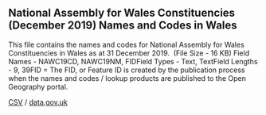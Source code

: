 ## National Assembly for Wales Constituencies (December 2019) Names and Codes in Wales

This file contains the names and codes for National Assembly for Wales Constituencies in Wales as at 31 December 2019.  (File Size - 16 KB) Field Names - NAWC19CD, NAWC19NM, FIDField Types - Text, TextField Lengths - 9, 39FID = The FID, or Feature ID is created by
the publication process when the names and codes / lookup products are
published to the Open Geography portal. 

[CSV](../csv/241.csv) / [data.gov.uk](https://data.gov.uk/dataset/84934176-faa7-4d15-987b-b3826f087d3c/national-assembly-for-wales-constituencies-december-2019-names-and-codes-in-wales)

